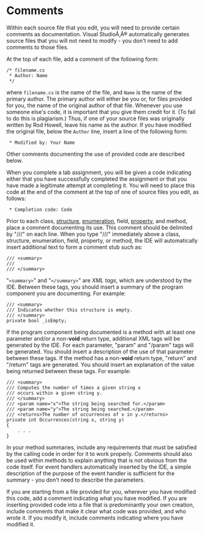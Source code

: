 # Comments

Within each source file that you edit, you will need to provide certain
comments as documentation. Visual StudioÃ‚Â® automatically generates
source files that you will not need to modify - you don't need to add
comments to those files.

At the top of each file, add a comment of the following form:

    /* filename.cs
     * Author: Name 
     */

where `filename.cs` is the name of the file, and `Name` is the name of
the primary author. The primary author will either be you or, for files
provided for you, the name of the original author of that file. Whenever
you use someone else's code, it is important that you give them credit
for it. (To fail to do this is plagiarism.) Thus, if one of your source
files was originally written by Rod Howell, leave his name as the
author. If you have modified the original file, below the `Author` line,
insert a line of the following form:

``` 
 * Modified by: Your Name
```

Other comments documenting the use of provided code are described below.

When you complete a lab assignment, you will be given a code indicating
either that you have successfully completed the assignment or that you
have made a legitimate attempt at completing it. You will need to place
this code at the end of the comment at the top of one of source files
you edit, as follows:

``` 
 * Completion code: Code
```

Prior to each class,
[structure](/~rhowell/DataStructures/redirect/structs),
[enumeration](/~rhowell/DataStructures/redirect/enumerations), field,
[property](/~rhowell/DataStructures/redirect/properties), and method,
place a comment documenting its use. This comment should be delimited by
"///" on each line. When you type "///" immediately above a class,
structure, enumeration, field, property, or method, the IDE will
automatically insert additional text to form a comment stub such as:

    /// <summary>
    /// 
    /// </summary>

"`<summary>`" and "`</summary>`" are *XML tags*, which are understood by
the IDE. Between these tags, you should insert a summary of the program
component you are documenting. For example:

    /// <summary>
    /// Indicates whether this structure is empty.
    /// </summary>
    private bool _isEmpty;

If the program component being documented is a method with at least one
parameter and/or a non-**void** return type, additional XML tags will be
generated by the IDE. For each parameter, "param" and "/param" tags will
be generated. You should insert a description of the use of that
parameter between these tags. If the method has a non-**void** return
type, "return" and "/return" tags are generated. You should insert an
explanation of the value being returned between these tags. For example:

    /// <summary>
    /// Computes the number of times a given string x
    /// occurs within a given string y.
    /// </summary>
    /// <param name="x">The string being searched for.</param>
    /// <param name="y">The string being searched.</param>
    /// <returns>The number of occurrences of x in y.</returns>
    private int Occurrences(string x, string y)
    {
        . . .
    }

In your method summaries, include any requirements that must be
satisfied by the calling code in order for it to work properly. Comments
should also be used within methods to explain anything that is not
obvious from the code itself. For event handlers automatically inserted
by the IDE, a simple description of the purpose of the event handler is
sufficient for the summary - you don't need to describe the parameters.

If you are starting from a file provided for you, wherever you have
modified this code, add a comment indicating what you have modified. If
you are inserting provided code into a file that is predominantly your
own creation, include comments that make it clear what code was
provided, and who wrote it. If you modify it, include comments
indicating where you have modified it.
